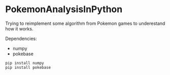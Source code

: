 # PokemonAnalysisInPython
 Trying to reimplement some algorithm from Pokemon games to underestand how it works.

Dependencies:
* numpy
* pokebase
```
pip install numpy
pip install pokebase
```